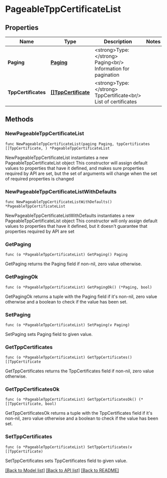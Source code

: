 # PageableTppCertificateList

## Properties

Name | Type | Description | Notes
------------ | ------------- | ------------- | -------------
**Paging** | [**Paging**](Paging.md) | &lt;strong&gt;Type:&lt;/strong&gt; Paging&lt;br/&gt; Information for pagination | 
**TppCertificates** | [**[]TppCertificate**](TppCertificate.md) | &lt;strong&gt;Type:&lt;/strong&gt; TppCertificate&lt;br/&gt; List of certificates | 

## Methods

### NewPageableTppCertificateList

`func NewPageableTppCertificateList(paging Paging, tppCertificates []TppCertificate, ) *PageableTppCertificateList`

NewPageableTppCertificateList instantiates a new PageableTppCertificateList object
This constructor will assign default values to properties that have it defined,
and makes sure properties required by API are set, but the set of arguments
will change when the set of required properties is changed

### NewPageableTppCertificateListWithDefaults

`func NewPageableTppCertificateListWithDefaults() *PageableTppCertificateList`

NewPageableTppCertificateListWithDefaults instantiates a new PageableTppCertificateList object
This constructor will only assign default values to properties that have it defined,
but it doesn't guarantee that properties required by API are set

### GetPaging

`func (o *PageableTppCertificateList) GetPaging() Paging`

GetPaging returns the Paging field if non-nil, zero value otherwise.

### GetPagingOk

`func (o *PageableTppCertificateList) GetPagingOk() (*Paging, bool)`

GetPagingOk returns a tuple with the Paging field if it's non-nil, zero value otherwise
and a boolean to check if the value has been set.

### SetPaging

`func (o *PageableTppCertificateList) SetPaging(v Paging)`

SetPaging sets Paging field to given value.


### GetTppCertificates

`func (o *PageableTppCertificateList) GetTppCertificates() []TppCertificate`

GetTppCertificates returns the TppCertificates field if non-nil, zero value otherwise.

### GetTppCertificatesOk

`func (o *PageableTppCertificateList) GetTppCertificatesOk() (*[]TppCertificate, bool)`

GetTppCertificatesOk returns a tuple with the TppCertificates field if it's non-nil, zero value otherwise
and a boolean to check if the value has been set.

### SetTppCertificates

`func (o *PageableTppCertificateList) SetTppCertificates(v []TppCertificate)`

SetTppCertificates sets TppCertificates field to given value.



[[Back to Model list]](../README.md#documentation-for-models) [[Back to API list]](../README.md#documentation-for-api-endpoints) [[Back to README]](../README.md)


